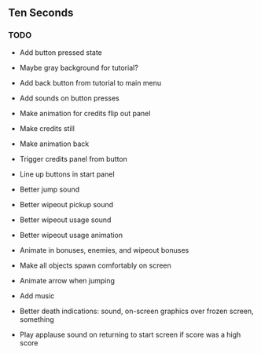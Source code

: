 ## Ten Seconds

### TODO

* Add button pressed state
* Maybe gray background for tutorial?
* Add back button from tutorial to main menu
* Add sounds on button presses
* Make animation for credits flip out panel
* Make credits still
* Make animation back
* Trigger credits panel from button
* Line up buttons in start panel
* Better jump sound
* Better wipeout pickup sound
* Better wipeout usage sound
* Better wipeout usage animation
* Animate in bonuses, enemies, and wipeout bonuses
* Make all objects spawn comfortably on screen
* Animate arrow when jumping
* Add music
* Better death indications: sound, on-screen graphics over frozen screen, something

* Play applause sound on returning to start screen if score was a high score
